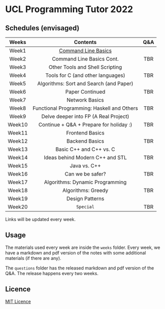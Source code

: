 # UCL Programming Tutor 2022

## Schedules (envisaged)

| Weeks | Contents | Q&A |
| :---: | :------: | :-: |
| Week1 | [Command Line Basics](./weeks/week1/note.md) | |
| Week2 | Command Line Basics Cont. | TBR |
| Week3 | Other Tools and Shell Scripting | |
| Week4 | Tools for C (and other languages) | TBR |
| Week5 | Algorithms: Sort and Search (and Paper) |
| Week6 | Paper Continued | TBR |
| Week7 | Network Basics | | |
| Week8 | Functional Programming: Haskell and Others | TBR |
| Week9 | Delve deeper into FP (A Real Project) | |
| Week10 | Continue + Q&A + Prepare for holiday :) | TBR |
| Week11 | Frontend Basics | |
| Week12 | Backend Basics | TBR |
| Week13 | Basic C++ and C++ vs. C | |
| Week14 | Ideas behind Modern C++ and STL | TBR |
| Week15 | Java vs. C++ | |
| Week16 | Can we be safer? | TBR |
| Week17 | Algorithms: Dynamic Programming | |
| Week18 | Algorithms: Greedy | TBR |
| Week19 | Design Patterns | |
| Week20 | `Special` | TBR |

Links will be updated every week.

## Usage

The materials used every week are inside the `weeks` folder. Every week, we have a markdown and pdf version of the notes with some additional materials (if there are any).

The `questions` folder has the released markdown and pdf version of the Q&A. The release happens every two weeks.

## Licence

[MIT Licence](./LICENSE)